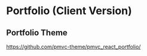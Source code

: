 Portfolio (Client Version)
===

## Portfolio Theme
https://github.com/pmvc-theme/pmvc_react_portfolio/
